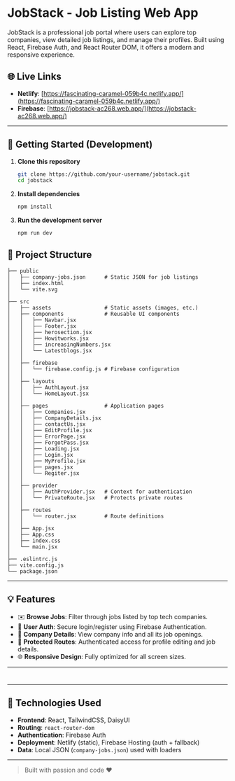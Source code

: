 # JobStack - Job Listing Web App

JobStack is a professional job portal where users can explore top companies, view detailed job listings, and manage their profiles. Built using React, Firebase Auth, and React Router DOM, it offers a modern and responsive experience.

## 🌐 Live Links

* **Netlify**: [https://fascinating-caramel-059b4c.netlify.app/](https://fascinating-caramel-059b4c.netlify.app/)
* **Firebase**: [https://jobstack-ac268.web.app/](https://jobstack-ac268.web.app/)

---

## 🚀 Getting Started (Development)

1. **Clone this repository**

   ```bash
   git clone https://github.com/your-username/jobstack.git
   cd jobstack
   ```

2. **Install dependencies**

   ```bash
   npm install
   ```

3. **Run the development server**

   ```bash
   npm run dev
   ```



## 📁 Project Structure

```
├── public
│   ├── company-jobs.json      # Static JSON for job listings
│   ├── index.html
│   └── vite.svg
│
├── src
│   ├── assets                 # Static assets (images, etc.)
│   ├── components             # Reusable UI components
│   │   ├── Navbar.jsx
│   │   ├── Footer.jsx
│   │   ├── herosection.jsx
│   │   ├── Howitworks.jsx
│   │   ├── increasingNumbers.jsx
│   │   └── Latestblogs.jsx
│   │
│   ├── firebase
│   │   └── firebase.config.js # Firebase configuration
│   │
│   ├── layouts
│   │   ├── AuthLayout.jsx
│   │   └── HomeLayout.jsx
│   │
│   ├── pages                  # Application pages
│   │   ├── Companies.jsx
│   │   ├── CompanyDetails.jsx
│   │   ├── contactUs.jsx
│   │   ├── EditProfile.jsx
│   │   ├── ErrorPage.jsx
│   │   ├── ForgotPass.jsx
│   │   ├── Loading.jsx
│   │   ├── Login.jsx
│   │   ├── MyProfile.jsx
│   │   ├── pages.jsx
│   │   └── Regiter.jsx
│   │
│   ├── provider
│   │   ├── AuthProvider.jsx   # Context for authentication
│   │   └── PrivateRoute.jsx   # Protects private routes
│   │
│   ├── routes
│   │   └── router.jsx         # Route definitions
│   │
│   ├── App.jsx
│   ├── App.css
│   ├── index.css
│   └── main.jsx
│
├── .eslintrc.js
├── vite.config.js
└── package.json
```

---

## 💡 Features

* ✉️ **Browse Jobs**: Filter through jobs listed by top tech companies.
* 👤 **User Auth**: Secure login/register using Firebase Authentication.
* 🏢 **Company Details**: View company info and all its job openings.
* 📅 **Protected Routes**: Authenticated access for profile editing and job details.
* 🌐 **Responsive Design**: Fully optimized for all screen sizes.

---

#

---

## 🔧 Technologies Used

* **Frontend**: React, TailwindCSS, DaisyUI
* **Routing**: `react-router-dom`
* **Authentication**: Firebase Auth
* **Deployment**: Netlify (static), Firebase Hosting (auth + fallback)
* **Data**: Local JSON (`company-jobs.json`) used with loaders




---

> Built with passion and code ❤️
